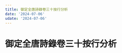 ```yaml
---
title: 御定全唐詩錄卷三十按行分析
date: '2024-07-06'
udate: '2024-07-06'
---
```

# 御定全唐詩錄卷三十按行分析

<LinePage :list="lines" :chapternum="30" />

<script setup>
const chapter = '卷三十';
import lines from '/data/qtsl/卷三十/lines.json'
</script>
